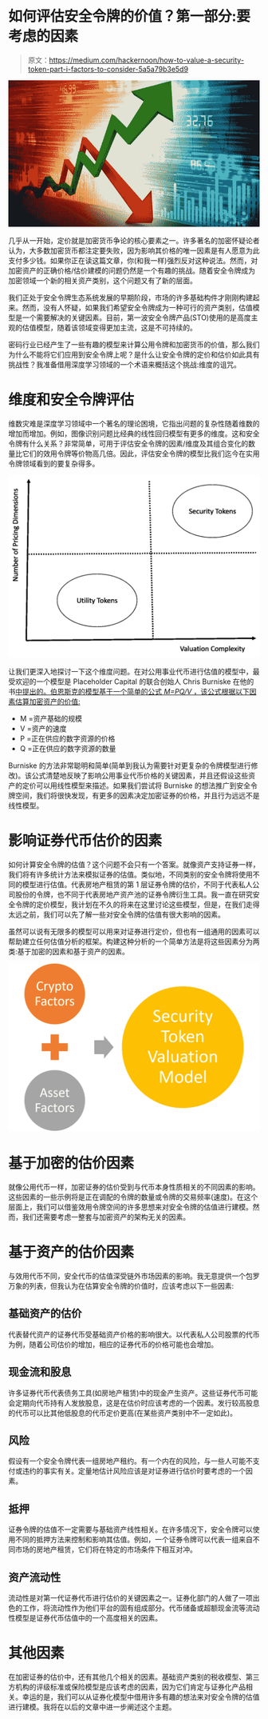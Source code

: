 # 如何评估安全令牌的价值？第一部分:要考虑的因素

> 原文：<https://medium.com/hackernoon/how-to-value-a-security-token-part-i-factors-to-consider-5a5a79b3e5d9>

![](img/3b8afdda5bd81a97e7c13f8e2400a0c6.png)

几乎从一开始，定价就是加密货币争论的核心要素之一。许多著名的加密怀疑论者认为，大多数加密货币都注定要失败，因为影响其价格的唯一因素是有人愿意为此支付多少钱。如果你正在读这篇文章，你(和我一样)强烈反对这种说法。然而，对加密资产的正确价格/估价建模的问题仍然是一个有趣的挑战。随着安全令牌成为加密领域一个新的相关资产类别，这个问题又有了新的层面。

我们正处于安全令牌生态系统发展的早期阶段，市场的许多基础构件才刚刚构建起来。然而，没有人怀疑，如果我们希望安全令牌成为一种可行的资产类别，估值模型是一个需要解决的关键因素。目前，第一波安全令牌产品(STO)使用的是高度主观的估值模型，随着该领域变得更加主流，这是不可持续的。

密码行业已经产生了一些有趣的模型来计算公用令牌和加密货币的价值，那么我们为什么不能将它们应用到安全令牌上呢？是什么让安全令牌的定价和估价如此具有挑战性？我准备借用深度学习领域的一个术语来概括这个挑战:维度的诅咒。

# 维度和安全令牌评估

维数灾难是深度学习领域中一个著名的理论困境，它指出问题的复杂性随着维数的增加而增加。例如，图像识别问题比经典的线性回归模型有更多的维度。这和安全令牌有什么关系？非常简单，可用于评估安全令牌的因素/维度及其组合变化的数量比它们的效用令牌等价物高几倍。因此，评估安全令牌的模型比我们迄今在实用令牌领域看到的要复杂得多。

![](img/2495be2e7c35a4c301dc83b85a6bde9b.png)

让我们更深入地探讨一下这个维度问题。在对公用事业代币进行估值的模型中，最受欢迎的一个模型是 Placeholder Capital 的联合创始人 Chris Burniske 在他的书[中提出的。伯恩斯克的模型基于一个简单的公式 *M=PQ/V* ，该公式根据以下因素估算加密资产的价值:](https://www.amazon.com/Cryptoassets-Innovative-Investors-Bitcoin-Beyond/dp/1260026671)

*   M =资产基础的规模
*   V =资产的速度
*   P =正在供应的数字资源的价格
*   Q =正在供应的数字资源的数量

Burniske 的方法非常聪明和简单(简单到我认为需要针对更复杂的令牌模型进行修改)。该公式清楚地反映了影响公用事业代币价格的关键因素，并且还假设这些资产的定价可以用线性模型来描述。如果我们尝试将 Burniske 的想法推广到安全令牌空间，我们将很快发现，有更多的因素决定加密证券的价格，并且行为远远不是线性模型。

# 影响证券代币估价的因素

如何计算安全令牌的估值？这个问题不会只有一个答案。就像资产支持证券一样，我们将有许多统计方法来模拟证券的估值。类似地，不同类别的安全令牌将使用不同的模型进行估值。代表房地产租赁的第 1 层证券令牌的估价，不同于代表私人公司股份的令牌，也不同于代表房地产资产池的证券令牌衍生工具。我一直在研究安全令牌的定价模型，我计划在不久的将来在这里讨论这些模型，但是，在我们走得太远之前，我们可以先了解一些对安全令牌的估值有很大影响的因素。

虽然可以说有无限多的模型可以用来对证券进行定价，但也有一组通用的因素可以帮助建立任何估值分析的框架。构建这种分析的一个简单方法是将这些因素分为两类:基于加密的因素和基于资产的因素。

![](img/a2d93dfa969b6540086e8490cd90b61f.png)

# 基于加密的估价因素

就像公用代币一样，加密证券的估价受到与代币本身性质相关的不同因素的影响。这些因素的一些示例将是正在调配的令牌的数量或令牌的交易频率(速度)。在这个层面上，我们可以借鉴效用令牌空间的许多思想来对安全令牌的估值进行建模。然而，我们还需要考虑一整套与加密资产的架构无关的因素。

# 基于资产的估价因素

与效用代币不同，安全代币的估值深受链外市场因素的影响。我无意提供一个包罗万象的列表，但我认为在估算安全令牌的价值时，应该考虑以下一些因素:

## 基础资产的估价

代表替代资产的证券代币受基础资产价格的影响很大。以代表私人公司股票的代币为例，随着公司估价的增加，相应的证券代币的价格可能也会增加。

## 现金流和股息

许多证券代币代表债务工具(如房地产租赁)中的现金产生资产。这些证券代币可能会定期向代币持有人发放股息，这是在估价时应该考虑的一个因素。发行较高股息的代币可以比其他低股息的代币定价更高(在某些资产类别中不一定如此)。

## 风险

假设有一个安全令牌代表一组房地产租约。有一个内在的风险，与一些人可能不支付或违约的事实有关。定量地估计风险应该是对证券进行估价时要考虑的一个因素。

## 抵押

证券令牌的估值不一定需要与基础资产线性相关。在许多情况下，安全令牌可以使用不同的抵押方法来控制和影响其估值。例如，一个证券令牌可以代表一组来自不同市场的房地产租赁，它们将在特定的市场条件下相互对冲。

## 资产流动性

流动性是对第一代证券代币进行估价的关键因素之一。证券化部门的人做了一项出色的工作，将流动性作为他们平台的固有组成部分。代币储备或超额现金流等流动性模型是证券代币估值中的一个高度相关的因素。

# 其他因素

在加密证券的估价中，还有其他几个相关的因素。基础资产类别的税收模型、第三方机构的评级标准或保险模型是应该考虑的因素，因为它们肯定与证券化产品相关。幸运的是，我们可以从证券化模型中借用许多有趣的想法来对安全令牌的估值进行建模。我将在以后的文章中进一步阐述这个主题。